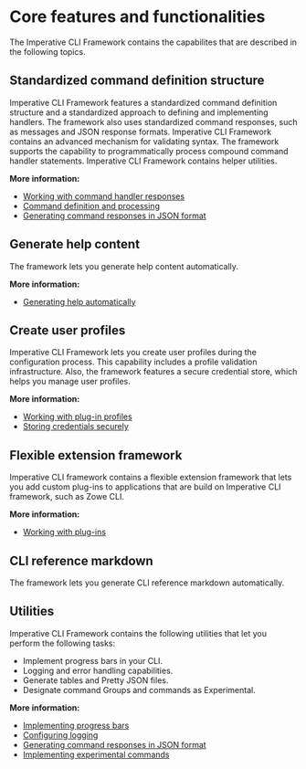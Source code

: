 # Core features and functionalities

The Imperative CLI Framework contains the capabilites that are described in the following topics.

## Standardized command definition structure
    
Imperative CLI Framework features a standardized command definition structure and a standardized approach to defining and implementing handlers. The framework also uses standardized command responses, such as messages and JSON response formats. Imperative CLI Framework contains an advanced mechanism for validating syntax. The framework supports the capability to programmatically process compound command handler statements. Imperative CLI Framework contains helper utilities.

**More information:**
- [Working with command handler responses](IMPF-ComHandResp.md)
- [Command definition and processing](IMPF-ComDefPro.md)
- [Generating command responses in JSON format](IMPF-generatejsonresponses.md)

## Generate help content
The framework lets you generate help content automatically.
  
**More information:**
- [Generating help automatically](IMPF-generatehelpauto.md)

## Create user profiles

Imperative CLI Framework lets you create user profiles during the configuration process. This capability includes a profile validation infrastructure. Also, the framework features a secure credential store, which helps you manage user profiles.

**More information:**
- [Working with plug-in profiles](IMPF-workingwithprofiles.md)
- [Storing credentials securely](IMPF-storecredsecure.md)

## Flexible extension framework

Imperative CLI framework contains a flexible extension framework that lets you add custom plug-ins to applications that are build on Imperative CLI framework, such as Zowe CLI.
    
**More information:**
- [Working with plug-ins](IMPF-workingwithplugins.md)

## CLI reference markdown

The framework lets you generate CLI reference markdown automatically.

## Utilities

Imperative CLI Framework contains the following utilities that let you perform the following tasks:

- Implement progress bars in your CLI.
- Logging and error handling capabilities.
- Generate tables and Pretty JSON files.
- Designate command Groups and commands as Experimental.
    
**More information:**
- [Implementing progress bars](IMPF-implementprogressbars.md)
- [Configuring logging](IMPF-logging.md)
- [Generating command responses in JSON format](IMPF-generatejsonresponses.md)
- [Implementing experimental commands](IMPF-ExpCommands.md)
